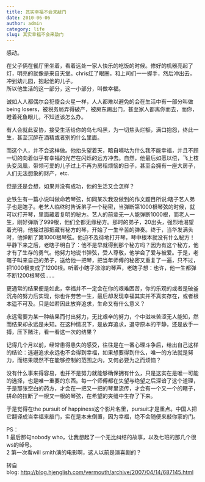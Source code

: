 ```yaml
---
title: 其实幸福不会来敲门
date: 2010-06-06
author: admin
category: life
slug: 其实幸福不会来敲门
---
```


感动。

在父子俩在餐厅里坐着，看着远处一家人快乐的吃饭的时候。修好的机器亮起了灯，明亮的就像是来自天堂。chris红了眼圈，和上司们一一握手，然后冲出去，冲到幼儿园，抱起他的儿子。  
所以他生活的这一部分，这一小部分，叫做幸福。

诚如人人都偶尔会犯傻会火星一样，人人都难以避免的会在生活中有一部分叫做being
losers，被税务局弄得破产，被房东踢出门，甚至家人都离你而去，而你，瞪着死鱼眼儿，不知道该怎么办。

有人会就此妥协，接受生活给你的乌七吗黑，为一切焦头烂额，满口抱怨，终此一生，甚至沉醉在酒精或者别的什么里面。

而这个人，并不会这样做。他抬头望着天，暗自嘀咕为什么我不能幸福，并且不顾一切的向着似乎有幸福的光芒在闪烁的远方冲去。自然，他最后如愿以偿，飞上枝头变凤凰，带领可爱的儿子过上不再为房租烦恼的日子，甚至会拥有一座大房子，人们无法想象的财产，etc.

但是还是会想，如果并没有成功，他的生活又会怎样？

史铁生有一篇小说叫做命若琴弦，如同某次我没做到的作文题目所说:瞎子艺人弟子也是瞎子。老艺人临终时告诉弟子一个秘密，当弹断第1000根琴弦的时候，就可以打开琴，里面藏着复明的秘方。艺人的前辈无一人能弹断1000根，而老人一生，刚好弹断了999根，他们全都无缘秘方。那时的弟子，20出头，强烈地渴望着光明，他接过那把藏有秘方的琴，开始了一生辛苦的弹奏。终于，当华发满头时，他弹断了第1000根琴弦。他迫不及待地打开琴，琴中根本就没有什么秘方！平静下来之后，老瞎子明白了：他不是早就得到那个秘方吗？因为有这个秘方，他才有了生存的勇气。他努力地说书弹弦，受人尊敬，他学会了爱与被爱。于是，老瞎子叫来自己的弟子，送给他一把琴，把当年师傅的秘密又重复了一遍，只不过，把1000根变成了1200根。听着小瞎子淙淙的琴声，老瞎子想：也许，他一生都弹不断1200根琴弦……

更通常的结果便是如此，幸福并不一定会在你的艰难困苦，你的乐观的或者是破釜沉舟的努力后实现，你也许劳苦一生，最后却发现幸福其实并不真实存在，或者根本遥不可及。只是如若因此放弃追求，生命又有什么意义？

永远需要为某一种结果而付出努力，无比艰辛的努力，个中滋味苦涩无人能知，然而结果却永远是未知。在这种情况下，是放弃追求，退守原本的平静，还是放手一搏，压下赌注，看一看这一次的结果？

记得几个月以前，经常患得患失的感受，往往是在一番心理斗争后，给出自己这样的结论：逃避追求永远也不会得到幸福，如果想要得到什么，唯一的方法就是努力，而结果既然不在能够控制的范围之内，又何必要为之而烦恼？

没有什么事来得容易，也并不是努力就能够确保拥有什么，只是这实在是唯一可能的选择，也是唯一重要的东西。每一个师傅都在失望与绝望之后深谙了这个道理，于是那张空白的药方，才会在一把又一把的琴里流传，才会有一个又一个的瞎子，拼命的拉断了一根又一根的琴弦，在希望的夹缝中生存了下来。

于是觉得在the pursuit of
happiness这个影片名里，pursuit才是重点。中国人把它翻译成当幸福来敲门，实在是本末倒置，因为幸福，绝不会随便来敲你家的门。

PS：  
1 最后那句nobody
who，让我想起了一个无比纠结的故事，以及七班的那几个很ws的绰号。  
2 第一次看will smith演的电影啊，这人以前是演喜剧的？

转自blog: <http://blog.hjenglish.com/vermouth/archive/2007/04/14/687145.html>
